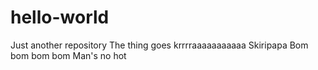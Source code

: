 # hello-world
Just another repository
The thing goes krrrraaaaaaaaaaa
Skiripapa
Bom bom bom bom
Man's no hot
